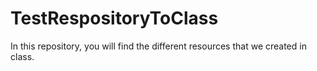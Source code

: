 # TestRespositoryToClass
In this repository, you will find the different resources that we created in class.
